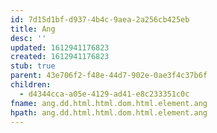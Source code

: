 ```yaml
---
id: 7d15d1bf-d937-4b4c-9aea-2a256cb425eb
title: Ang
desc: ''
updated: 1612941176823
created: 1612941176823
stub: true
parent: 43e706f2-f48e-44d7-902e-0ae3f4c37b6f
children:
  - d4344cca-a05e-4129-ad41-e8c233351c0c
fname: ang.dd.html.html.dom.html.element.ang
hpath: ang.dd.html.html.dom.html.element.ang
---
```



